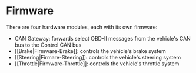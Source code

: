 # Firmware

There are four hardware modules, each with its own firmware:

* CAN Gateway: forwards select OBD-II messages from the vehicle's CAN bus to the Control CAN bus
* [[Brake|Firmware-Brake]]: controls the vehicle's brake system
* [[Steering|Firmare-Steering]]: controls the vehicle's steering system
* [[Throttle|Firmware-Throttle]]: controls the vehicle's throttle system
